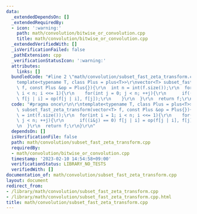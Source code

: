 ```yaml
---
data:
  _extendedDependsOn: []
  _extendedRequiredBy:
  - icon: ':warning:'
    path: math/convolution/bitwise_or_convolution.cpp
    title: math/convolution/bitwise_or_convolution.cpp
  _extendedVerifiedWith: []
  _isVerificationFailed: false
  _pathExtension: cpp
  _verificationStatusIcon: ':warning:'
  attributes:
    links: []
  bundledCode: "#line 2 \"math/convolution/subset_fast_zeta_transform.cpp\"\n\r\n\
    template<typename T, class Plus = plus<T>>\r\nvector<T> subset_fast_zeta_transform(vector<T>\
    \ f, const Plus &op = Plus{}){\r\n  int n = int(f.size());\r\n  for(int i = 1;\
    \ i < n; i <<= 1){\r\n    for(int j = 0; j < n; ++j){\r\n      if((i&j) == 0)\
    \ f[j | i] = op(f[j | i], f[j]);\r\n    }\r\n  }\r\n  return f;\r\n}\r\n"
  code: "#pragma once\r\n\r\ntemplate<typename T, class Plus = plus<T>>\r\nvector<T>\
    \ subset_fast_zeta_transform(vector<T> f, const Plus &op = Plus{}){\r\n  int n\
    \ = int(f.size());\r\n  for(int i = 1; i < n; i <<= 1){\r\n    for(int j = 0;\
    \ j < n; ++j){\r\n      if((i&j) == 0) f[j | i] = op(f[j | i], f[j]);\r\n    }\r\
    \n  }\r\n  return f;\r\n}\r\n"
  dependsOn: []
  isVerificationFile: false
  path: math/convolution/subset_fast_zeta_transform.cpp
  requiredBy:
  - math/convolution/bitwise_or_convolution.cpp
  timestamp: '2023-02-10 14:54:58+09:00'
  verificationStatus: LIBRARY_NO_TESTS
  verifiedWith: []
documentation_of: math/convolution/subset_fast_zeta_transform.cpp
layout: document
redirect_from:
- /library/math/convolution/subset_fast_zeta_transform.cpp
- /library/math/convolution/subset_fast_zeta_transform.cpp.html
title: math/convolution/subset_fast_zeta_transform.cpp
---
```

